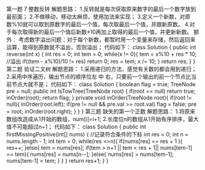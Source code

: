 第一题 7 整数反转
解题思路：
1.反转就是每次获取原来数字的最后一个数字放到最前面；
2.不做移动，移动太麻烦，使用加法来实现；
3.定义一个新数，对原数%10就可以取到原数字的最后一个值，每次取最后一个值，并跟新原数。
4.对于每次取得新的最后一个值后新数*10再加上取得的最后一个值，并更新新数。
额外：
考虑数字溢出问题：对于每个新数，都暂时用一个变量来存储，然后返回来运算，能得到原数就不溢出，否则溢出；
代码如下：
class Solution {
    public int reverse(int x) {
      int res = 0;
      int tem = 0;
      while(x != 0){
         tem = x%10 + res * 10;
         //溢出
         if((tem - x%10)/10 != res) return 0;
          res = tem;
          x /= 10;
      }
      return res;
    }
}
第二题 验证二叉树 
解题思路：
1.采用递归的方法，感觉有关数的都会用到递归；
2.采用中序遍历，输出节点的顺序位左 中 右，只要前一个输出的前一个节点比当前节点大就不是；
代码如下：
class Solution {
    boolean flag = true;
    TreeNode pre = null;
    public int IsTowTree(TreeNode root) {
      if(root == null) return true;
      inOrder(root);
      return flag;
    }
    private void inOrder(TreeNode root){
      if(root != null){
        inOrder(root.left);
        if(pre != null && pre.val >= root.val) flag = false;
        pre = root;
        inOrder(root.right);
      }
    }
 }
 第三题 缺失的第一个正数
 解题思路：
 1.将原来数组改造成从1开始的数组，num[i]=i+1;
 2.长度位n的数组从1开始有序排序，最大值不可能超过n+1；
 代码如下：
 class Solution {
    public int firstMissingPositive(int[] nums) {
      //记录符合条件的下标
      int res = 0;
      int n = nums.length - 1;
      int tem = 0;
      while(res <=n){
        if(nums[res] == res + 1 ){
          res++;
        }else{
          tem = nums[res];
          if(tem > n+1 || tem < res + 1|| nums[tem-1] == tem){
            nums[res] = nums[n--];
          }else{
            nums[res] = nums[tem-1];
            nums[tem-1] = tem;
          }
        }
      }
      return res+1;
    }
 }
